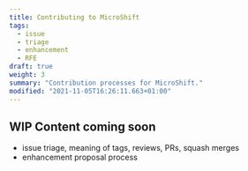 ```yaml
---
title: Contributing to MicroShift
tags:
  - issue
  - triage
  - enhancement
  - RFE
draft: true
weight: 3
summary: "Contribution processes for MicroShift."
modified: "2021-11-05T16:26:11.663+01:00"
---
```


## WIP Content coming soon

- issue triage, meaning of tags, reviews, PRs, squash merges
- enhancement proposal process
